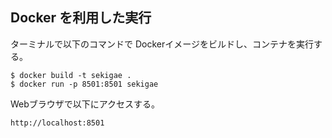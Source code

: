 ## Docker を利用した実行

ターミナルで以下のコマンドで Dockerイメージをビルドし、コンテナを実行する。

```shell
$ docker build -t sekigae .
$ docker run -p 8501:8501 sekigae
```

Webブラウザで以下にアクセスする。

```text
http://localhost:8501
```
